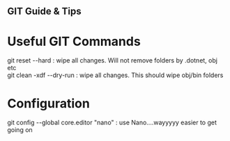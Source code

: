 ## GIT Guide & Tips

# Useful GIT Commands

git reset --hard    : wipe all changes. Will not remove folders by .dotnet, obj etc  
git clean -xdf --dry-run   : wipe all changes. This should wipe obj/bin folders

# Configuration
git config --global core.editor "nano"  : use Nano....wayyyyy easier to get going on
